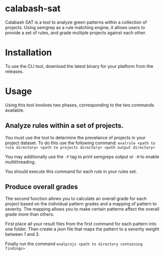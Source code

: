 # calabash-sat
Calabash SAT is a tool to analyze green patterns within a collection of projects. Using semgrep as a rule matching engine, it allows users to provide a set of rules, and grade multiple projects against each other.

# Installation
To use the CLI tool, download the latest binary for your platform from the releases.

# Usage
Using this tool involves two phases, corresponding to the two commands available.

## Analyze rules within a set of projects.
You must use the tool to determine the prevelance of projects in your project dataset. To do this use the following command: `evalrule <path to rule directory> <path to projects directory> <path output directory>`

You may additionally use the `-P` tag to print semgreps output or `-M` to enable multithreading.

You should execute this command for each rule in your rules set.

## Produce overall grades
The second function allows you to calculate an overall grade for each project based on the individual pattern grades and a mapping of pattern to severity. The mapping allows you to make certain patterns affect the overall grade more than others.

First place all your result files from the first command for each pattern into one folder. Then create a json file that maps the pattern to a severity weight between 1 and 3.

Finally run the command `evalprojs <path to directory containing findings>`